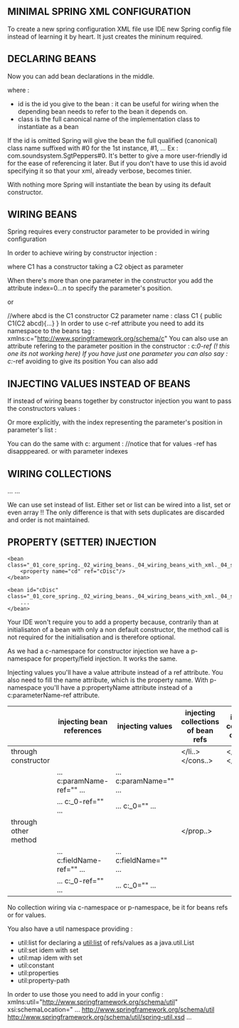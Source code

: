 MINIMAL SPRING XML CONFIGURATION
--------------------------------

To create a new spring configuration XML file use IDE new Spring config file instead of learning it by heart. It just creates the mininum required.

<?xml version="1.0" encoding="UTF-8"?>
<beans xmlns="http://www.springframework.org/schema/beans"
       xmlns:xsi="http://www.w3.org/2001/XMLSchema-instance"
       xsi:schemaLocation="
       http://www.springframework.org/schema/beans
       http://www.springframework.org/schema/beans/spring-beans.xsd">
</beans>

DECLARING BEANS
---------------

Now you can add bean declarations in the middle.

<bean id="" class="" /> where :
- id is the id you give to the bean : it can be useful for wiring when the depending bean needs to refer to the bean it depends on.
- class is the full canonical name of the implementation class to instantiate as a bean

If the id is omitted Spring will give the bean the full qualified (canonical) class name suffixed with #0 for the 1st instance, #1, ...
Ex : com.soundsystem.SgtPeppers#0. It's better to give a more user-friendly id for the ease of referencing it later. But if you don't have to use this id avoid specifying it so that your xml, already verbose, becomes tinier.

With nothing more Spring will instantiate the bean by using its default constructor.

WIRING BEANS
------------

Spring requires every constructor parameter to be provided in wiring configuration 

In order to achieve wiring by constructor injection :

<bean class="...C1">
    <constructor-arg ref="c2"/>
</bean>
<bean id="c2" class="...C2" />
where C1 has a constructor taking a C2 object as parameter

When there's more than one parameter in the constructor you add the attribute index=0...n to specify the parameter's position.
<bean class="...C1">
    <constructor-arg index=0 ref="c2"/>
    <constructor-arg index=1 ref="c3"/>
</bean>
<bean id="c2" class="...C2" />
<bean id="c3" class="...C3" />

or 

<bean class="...C1" c:abcd-ref="c2"/> //where abcd is the C1 constructor C2 parameter name : class C1 { public C1(C2 abcd){...} }
<bean id="c2" class="...C2" />
In order to use c-ref attribute you need to add its namespace to the beans tag : xmlns:c="http://www.springframework.org/schema/c"
You can also use an attribute refering to the parameter position in the constructor : c:_0-ref
(! this one its not working here) If you have just one parameter you can also say : c:_-ref avoiding to give its position
You can also add 

INJECTING VALUES INSTEAD OF BEANS
---------------------------------

If instead of wiring beans together by constructor injection you want to pass the constructors values :

<bean class="...C1">
    <constructor-arg value="Les Misérables"/>
    <constructor-arg value="Victor Hugo"/>
</bean>

Or more explicitly, with the index representing the parameter's position in parameter's list :

<bean class="...C1">
    <constructor-arg index=0 value="Les Misérables"/>
    <constructor-arg index=1 value="Victor Hugo"/>
</bean>

You can do the same with c: argument :
<bean class="...C1" c:title="Les Misérables" c:author="Victor Hugo"/> //notice that for values -ref has disapppeared.
or with parameter indexes
<bean class="...C1" c:_0="Les Misérables" c:_1="Victor Hugo"/>

WIRING COLLECTIONS
------------------

<bean class="...">
    <constructor-arg>
        <list>
            <value></value>
            ...
            <value></value>
        </list>
    </constructor-arg>
</bean>

<bean class="...">
    <constructor-arg>
        <list>
            <ref bean="..."/>
            ...
            <ref bean="..."/>
        </list>
    </constructor-arg>
</bean>

We can use set instead of list.
Either set or list can be wired into a list, set or even array !! The only difference is that with sets duplicates are discarded and order is not maintained.

PROPERTY (SETTER) INJECTION
---------------------------

<?xml version="1.0" encoding="UTF-8"?>
<beans xmlns="http://www.springframework.org/schema/beans"
       xmlns:xsi="http://www.w3.org/2001/XMLSchema-instance"
       xsi:schemaLocation="http://www.springframework.org/schema/beans http://www.springframework.org/schema/beans/spring-beans.xsd">

    <bean class="_01_core_spring._02_wiring_beans._04_wiring_beans_with_xml._04_setting_properties._01_CHOOSING_BETWEEN_CONSTRUCTOR_INJECTION_AND_PROPERTY_INJECTION.CDPlayer">
        <property name="cd" ref="cDisc"/>
    </bean>

    <bean id="cDisc" class="_01_core_spring._02_wiring_beans._04_wiring_beans_with_xml._04_setting_properties._01_CHOOSING_BETWEEN_CONSTRUCTOR_INJECTION_AND_PROPERTY_INJECTION.CompactDisc">
        ...
    </bean>

</beans>

Your IDE won't require you to add a property because, contrarily than at initialisaton of a bean with only a non default constructor, the method call is not required for the initialisation and is therefore optional.

As we had a c-namespace for constructor injection we have a p-namespace for property/field injection. It works the same.

Injecting values you'll have a value attribute instead of a ref attribute. You also need to fill the name attribute, which is the property name.
With p-namespace you'll have a p:propertyName attribute instead of a c:parameterName-ref attribute.

|                      | injecting bean references  | injecting values             | injecting collections of bean refs                             | injecting collections of values                                 |
|----------------------|----------------------------|------------------------------|----------------------------------------------------------------|-----------------------------------------------------------------|
| through constructor  | <constructor-arg ref="" /> | <constructor-arg value="" /> | <constructor-arg index=""><list><ref bean=""/></li..></cons..> | <constructor-arg index=""><list><value></value></li..></cons..> |
|                      | ... c:paramName-ref="" ... | ... c:paramName="" ...       |                                                                |                                                                 |
|                      | ... c:_0-ref="" ...        | ... c:_0="" ...              |                                                                |                                                                 |
| through other method | <property ref=""/>         | <property value="" />        | <property name=""><list><value></value></list></prop..>                                                                |                                                                 |
|                      | ... c:fieldName-ref="" ... | ... c:fieldName="" ...       |                                                                |                                                                 |
|                      | ... c:_0-ref="" ...        | ... c:_0="" ...              |                                                                |                                                                 |

No collection wiring via c-namespace or p-namespace, be it for beans refs or for values.

You also have a util namespace providing :
- util:list for declaring a <util:list> of refs/values as a java.util.List
- util:set idem with set
- util:map idem with set
- util:constant
- util:properties
- util:property-path

In order to use those you need to add in your config :
xmlns:util="http://www.springframework.org/schema/util"
xsi:schemaLocation="
        ...
        http://www.springframework.org/schema/util
        http://www.springframework.org/schema/util/spring-util.xsd
        ...
